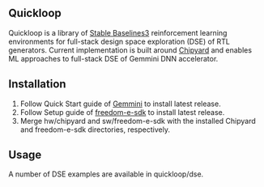 ## Quickloop

Quickloop is a library of [Stable Baselines3](https://github.com/DLR-RM/stable-baselines3) reinforcement learning
environments for full-stack design space exploration (DSE) of RTL generators. 
Current implementation is built around [Chipyard](https://github.com/ucb-bar/chipyard) and enables ML approaches to full-stack DSE of Gemmini DNN accelerator.


## Installation

1. Follow Quick Start guide of [Gemmini](https://github.com/ucb-bar/gemmini) to install latest release.
2. Follow Setup guide of [freedom-e-sdk](https://github.com/sifive/freedom-e-sdk) to install latest release.
3. Merge hw/chipyard and sw/freedom-e-sdk with the installed Chipyard and freedom-e-sdk directories, respectively.

## Usage

A number of DSE examples are available in quickloop/dse.
